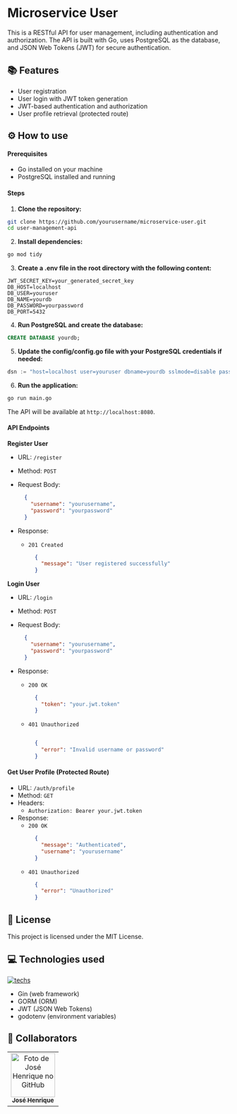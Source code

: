 # Microservice User

This is a RESTful API for user management, including authentication and authorization. The API is built with Go, uses PostgreSQL as the database, and JSON Web Tokens (JWT) for secure authentication.

## 📚 Features

- User registration
- User login with JWT token generation
- JWT-based authentication and authorization
- User profile retrieval (protected route)

## :gear: How to use

#### Prerequisites

- Go installed on your machine
- PostgreSQL installed and running

#### Steps

1. **Clone the repository:**

```bash
git clone https://github.com/yourusername/microservice-user.git
cd user-management-api
```

2. **Install dependencies:**

```bash
go mod tidy
```

3. **Create a .env file in the root directory with the following content:**

```env
JWT_SECRET_KEY=your_generated_secret_key
DB_HOST=localhost
DB_USER=youruser
DB_NAME=yourdb
DB_PASSWORD=yourpassword
DB_PORT=5432
```

4. **Run PostgreSQL and create the database:**

```sql
CREATE DATABASE yourdb;
```

5. **Update the config/config.go file with your PostgreSQL credentials if needed:**

```go
dsn := "host=localhost user=youruser dbname=yourdb sslmode=disable password=yourpassword"
```

6. **Run the application:**

```bash
go run main.go
```

The API will be available at `http://localhost:8080`.

#### API Endpoints

**Register User**
  
  - URL: `/register`
  - Method: `POST`
  - Request Body:

    ```json
      {
        "username": "yourusername",
        "password": "yourpassword"
      }
    ```
  - Response:
    - `201 Created`

      ```json
        {
          "message": "User registered successfully"
        }
      ```

**Login User**
  
  - URL: `/login`
  - Method: `POST`
  - Request Body:

    ```json
      {
        "username": "yourusername",
        "password": "yourpassword"
      }
    ```
  - Response:
    
    - `200 OK`

      ```json
        {
          "token": "your.jwt.token"
        }
      ```

    - `401 Unauthorized`

      ```json

        {
          "error": "Invalid username or password"
        }
      ```
#### Get User Profile (Protected Route)
  - URL: `/auth/profile`
  - Method: `GET`
  - Headers:
    - `Authorization: Bearer your.jwt.token`
  - Response:
    - `200 OK`
      ```json
        {
          "message": "Authenticated",
          "username": "yourusername"
        }
      ```
    - `401 Unauthorized`
      ```json
        {
          "error": "Unauthorized"
        }
      ```

## 💼 License

This project is licensed under the MIT License.

## 💻 Technologies used
[![techs](https://skillicons.dev/icons?i=go,postgres,git&theme=dark)](https://skillicons.dev)
- Gin (web framework)
- GORM (ORM)
- JWT (JSON Web Tokens)
- godotenv (environment variables)

## 🤝 Collaborators 
<table>
  <tr>
    <td align="center">
      <a href="http://github.com/josehenriquepg">
        <img src="https://avatars.githubusercontent.com/josehenriquepg" width="100px;" alt="Foto de José Henrique no GitHub"/><br>
        <sub>
          <b>José Henrique</b>
        </sub>
      </a>
    </td>
  </tr>
</table>
